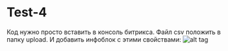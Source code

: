 # Test-4
Код нужно просто вставить в консоль битрикса. Файл csv положить в папку upload. И добавить инфоблок с этими свойствами:
![alt tag](img/img.png)
